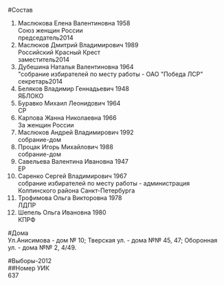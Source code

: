 #Состав  
1. Маслюкова Елена Валентиновна 1958  
    Союз женщин России  
    председатель2014  
2. Маслюков Дмитрий Владимирович 1989  
    Российский Красный Крест  
    заместитель2014  
3. Дубешина Наталья Валентиновна 1964  
    "собрание избирателей по месту работы - ОАО "Победа ЛСР"  
    секретарь2014  
4. Беляков Владимир Геннадьевич 1948  
    ЯБЛОКО  
5. Буравко Михаил Леонидович 1964  
    СР  
6. Карпова Жанна Николаевна 1966  
    За женщин России  
7. Маслюков Андрей Владимирович 1992  
    собрание-дом  
8. Процак Игорь Михайлович 1988  
    собрание-дом  
9. Савельева Валентина Ивановна 1947  
    ЕР  
10. Саренко Сергей Владимирович 1967  
    собрание избирателей по месту работы - администрация Колпинского района Санкт-Петербурга  
11. Трофимова Ольга Викторовна 1978  
    ЛДПР  
12. Шепель Ольга Ивановна 1980  
    КПРФ  
  
#Дома  
Ул.Анисимова - дом № 10; Тверская ул. - дома №№ 45, 47; Оборонная ул. - дома №№ 2, 4/49.  
  
#Выборы-2012  
##Номер УИК  
637  
